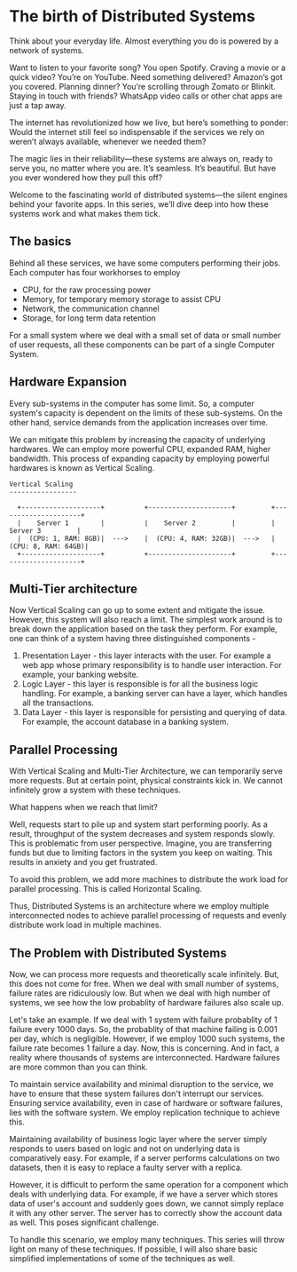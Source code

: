 # The birth of Distributed Systems

Think about your everyday life. Almost everything you do is powered by a network of systems.

Want to listen to your favorite song? You open Spotify. Craving a movie or a quick video? You’re on YouTube. Need something delivered? Amazon’s got you covered. Planning dinner? You’re scrolling through Zomato or Blinkit. Staying in touch with friends? WhatsApp video calls or other chat apps are just a tap away.

The internet has revolutionized how we live, but here’s something to ponder: Would the internet still feel so indispensable if the services we rely on weren’t always available, whenever we needed them?

The magic lies in their reliability—these systems are always on, ready to serve you, no matter where you are. It’s seamless. It’s beautiful. But have you ever wondered how they pull this off?

Welcome to the fascinating world of distributed systems—the silent engines behind your favorite apps. In this series, we’ll dive deep into how these systems work and what makes them tick.

## The basics
Behind all these services, we have some computers performing their jobs. Each computer has four workhorses to employ
- CPU, for the raw processing power
- Memory, for temporary memory storage to assist CPU
- Network, the communication channel
- Storage, for long term data retention

For a small system where we deal with a small set of data or small number of user requests, all these components can be part of a single Computer System.

## Hardware Expansion
Every sub-systems in the computer has some limit. So, a computer system's capacity is dependent on the limits of these sub-systems. On the other hand, service demands from the application increases over time.

We can mitigate this problem by increasing the capacity of underlying hardwares. We can employ more powerful CPU, expanded RAM, higher bandwidth. This process of expanding capacity by employing powerful hardwares is known as Vertical Scaling.

```
Vertical Scaling
-----------------

  +--------------------+          +---------------------+         +---------------------+
  |    Server 1        |          |    Server 2         |         |    Server 3         |
  |  (CPU: 1, RAM: 8GB)|  --->    |  (CPU: 4, RAM: 32GB)|  --->   |  (CPU: 8, RAM: 64GB)|
  +--------------------+          +---------------------+         +---------------------+
```

## Multi-Tier architecture
Now Vertical Scaling can go up to some extent and mitigate the issue. However, this system will also reach a limit. The simplest work around is to break down the application based on the task they perform. For example, one can think of a system having three distinguished components - 
1. Presentation Layer - this layer interacts with the user. For example a web app whose primary responsibility is to handle user interaction. For example, your banking website.
2. Logic Layer - this layer is responsible is for all the business logic handling. For example, a banking server can have a layer, which handles all the transactions.
3. Data Layer - this layer is responsible for persisting and querying of data. For example, the account database in a banking system.

## Parallel Processing
With Vertical Scaling and Multi-Tier Architecture, we can temporarily serve more requests. But at certain point, physical constraints kick in. We cannot infinitely grow a system with these techniques.

What happens when we reach that limit?

Well, requests start to pile up and system start performing poorly. As a result, throughput of the system decreases and system responds slowly. This is problematic from user perspective. Imagine, you are transferring funds but due to limiting factors in the system you keep on waiting. This results in anxiety and you get frustrated.

To avoid this problem, we add more machines to distribute the work load for parallel processing. This is called Horizontal Scaling.

Thus, Distributed Systems is an architecture where we employ multiple interconnected nodes to achieve parallel processing of requests and evenly distribute work load in multiple machines.

## The Problem with Distributed Systems
Now, we can process more requests and theoretically scale infinitely. But, this does not come for free. When we deal with small number of systems, failure rates are ridiculously low. But when we deal with high number of systems, we see how the low probablity of hardware failures also scale up.

Let's take an example. If we deal with 1 system with failure probablity of 1 failure every 1000 days. So, the probablity of that machine failing is 0.001 per day, which is negligible. However, if we employ 1000 such systems, the failure rate becomes 1 failure a day. Now, this is concerning. And in fact, a reality where thousands of systems are interconnected. Hardware failures are more common than you can think.

To maintain service availability and minimal disruption to the service, we have to ensure that these system failures don't interrupt our services. Ensuring service availability, even in case of hardware or software failures, lies with the software system. We employ replication technique to achieve this.

Maintaining availability of business logic layer where the server simply responds to users based on logic and not on underlying data is comparatively easy. For example, if a server performs calculations on two datasets, then it is easy to replace a faulty server with a replica.

However, it is difficult to perform the same operation for a component which deals with underlying data. For example, if we have a server which stores data of user's account and suddenly goes down, we cannot simply replace it with any other server. The server has to correctly show the account data as well. This poses significant challenge.

To handle this scenario, we employ many techniques. This series will throw light on many of these techniques. If possible, I will also share basic simplified implementations of some of the techniques as well.


